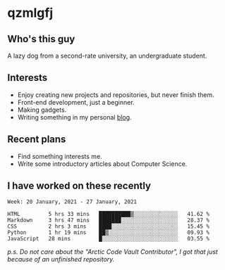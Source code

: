 # qzmlgfj

## Who's this guy

A lazy dog from a second-rate university, an undergraduate student.

## Interests

* Enjoy creating new projects and repositories, but never finish them.
* Front-end development, just a beginner.
* Making gadgets.
* Writing something in my personal [blog](https://qzmlgfj.ml/blog).

## Recent plans

* Find something interests me.
* Write some introductory articles about Computer Science.

<!--
* Try to develop a website for [Anime4KCPP](https://github.com/TianZerL/Anime4KCPP).
* Develop a Markdown renderer which user can customize its css, of course it is GUI-based.~~(If I could finish  it before getting bored)~~
* Work with my [teammates](https://github.com/SWJTU-Lazy-Dogs).
* Find something interests me, as a hobby after finishing my ~~boring~~ homework.
-->

## I have worked on these recently

<!--START_SECTION:waka-->
```text
Week: 20 January, 2021 - 27 January, 2021

HTML         5 hrs 33 mins   ██████████▒░░░░░░░░░░░░░░   41.62 % 
Markdown     3 hrs 47 mins   ███████░░░░░░░░░░░░░░░░░░   28.37 % 
CSS          2 hrs 3 mins    ████░░░░░░░░░░░░░░░░░░░░░   15.45 % 
Python       1 hr 19 mins    ██▒░░░░░░░░░░░░░░░░░░░░░░   09.93 % 
JavaScript   28 mins         █░░░░░░░░░░░░░░░░░░░░░░░░   03.55 % 
```
<!--END_SECTION:waka-->

*p.s.  Do not care about the "Arctic Code Vault Contributor", I got that just because of an unfinished repository.*

<!--
**qzmlgfj/qzmlgfj** is a ✨ _special_ ✨ repository because its `README.md` (this file) appears on your GitHub profile.

Here are some ideas to get you started:

- 🔭 I’m currently working on ...
- 🌱 I’m currently learning ...
- 👯 I’m looking to collaborate on ...
- 🤔 I’m looking for help with ...
- 💬 Ask me about ...
- 📫 How to reach me: ...
- 😄 Pronouns: ...
- ⚡ Fun fact: ...
-->
